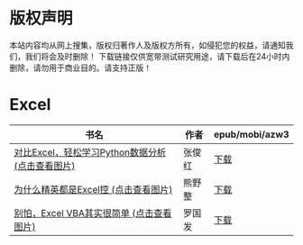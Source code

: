 # 版权声明

本站内容均从网上搜集，版权归著作人及版权方所有，如侵犯您的权益，请通知我们，我们将会及时删除！ 下载链接仅供宽带测试研究用途，请下载后在24小时内删除，请勿用于商业目的。请支持正版！

# Excel

| 书名 | 作者 | epub/mobi/azw3 |
| --- | --- | --- |
| [对比Excel，轻松学习Python数据分析 (点击查看图片)](https://www.dushupai.com/attachment/2024/06/06/0f14cbd30060a930.jpg) | 张俊红 | [下载](https://url89.ctfile.com/f/31084289-1357033042-7b00f3?p=8866) |
| [为什么精英都是Excel控 (点击查看图片)](https://www.dushupai.com/attachment/2024/06/03/de676bcf679f0dbf.jpg) | 熊野整 | [下载](https://url89.ctfile.com/f/31084289-1357015744-ec5cf7?p=8866) |
| [别怕，Excel VBA其实很简单 (点击查看图片)](https://www.dushupai.com/attachment/2024/06/01/0926d3de38675284.jpg) | 罗国发 | [下载](https://url89.ctfile.com/f/31084289-1357005424-36e2bc?p=8866) |
